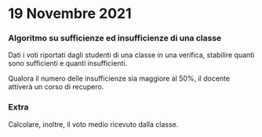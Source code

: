 # 19 Novembre 2021

### Algoritmo su sufficienze ed insufficienze di una classe

Dati i voti riportati dagli studenti di una classe in una verifica, stabilire quanti sono sufficienti e quanti insufficienti.

Qualora il numero delle insufficienze sia maggiore al 50%, il docente attiverà un corso di recupero.

### Extra

Calcolare, inoltre, il voto medio ricevuto dalla classe.